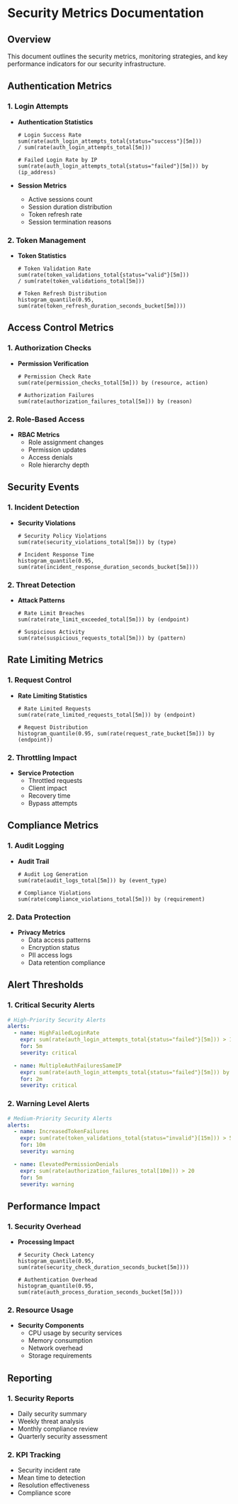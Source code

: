# Security Metrics Documentation

## Overview
This document outlines the security metrics, monitoring strategies, and key performance indicators for our security infrastructure.

## Authentication Metrics

### 1. Login Attempts
- **Authentication Statistics**
  ```prometheus
  # Login Success Rate
  sum(rate(auth_login_attempts_total{status="success"}[5m]))
  / sum(rate(auth_login_attempts_total[5m]))
  
  # Failed Login Rate by IP
  sum(rate(auth_login_attempts_total{status="failed"}[5m])) by (ip_address)
  ```

- **Session Metrics**
  - Active sessions count
  - Session duration distribution
  - Token refresh rate
  - Session termination reasons

### 2. Token Management
- **Token Statistics**
  ```prometheus
  # Token Validation Rate
  sum(rate(token_validations_total{status="valid"}[5m]))
  / sum(rate(token_validations_total[5m]))
  
  # Token Refresh Distribution
  histogram_quantile(0.95, sum(rate(token_refresh_duration_seconds_bucket[5m])))
  ```

## Access Control Metrics

### 1. Authorization Checks
- **Permission Verification**
  ```prometheus
  # Permission Check Rate
  sum(rate(permission_checks_total[5m])) by (resource, action)
  
  # Authorization Failures
  sum(rate(authorization_failures_total[5m])) by (reason)
  ```

### 2. Role-Based Access
- **RBAC Metrics**
  - Role assignment changes
  - Permission updates
  - Access denials
  - Role hierarchy depth

## Security Events

### 1. Incident Detection
- **Security Violations**
  ```prometheus
  # Security Policy Violations
  sum(rate(security_violations_total[5m])) by (type)
  
  # Incident Response Time
  histogram_quantile(0.95, sum(rate(incident_response_duration_seconds_bucket[5m])))
  ```

### 2. Threat Detection
- **Attack Patterns**
  ```prometheus
  # Rate Limit Breaches
  sum(rate(rate_limit_exceeded_total[5m])) by (endpoint)
  
  # Suspicious Activity
  sum(rate(suspicious_requests_total[5m])) by (pattern)
  ```

## Rate Limiting Metrics

### 1. Request Control
- **Rate Limiting Statistics**
  ```prometheus
  # Rate Limited Requests
  sum(rate(rate_limited_requests_total[5m])) by (endpoint)
  
  # Request Distribution
  histogram_quantile(0.95, sum(rate(request_rate_bucket[5m])) by (endpoint))
  ```

### 2. Throttling Impact
- **Service Protection**
  - Throttled requests
  - Client impact
  - Recovery time
  - Bypass attempts

## Compliance Metrics

### 1. Audit Logging
- **Audit Trail**
  ```prometheus
  # Audit Log Generation
  sum(rate(audit_logs_total[5m])) by (event_type)
  
  # Compliance Violations
  sum(rate(compliance_violations_total[5m])) by (requirement)
  ```

### 2. Data Protection
- **Privacy Metrics**
  - Data access patterns
  - Encryption status
  - PII access logs
  - Data retention compliance

## Alert Thresholds

### 1. Critical Security Alerts
```yaml
# High-Priority Security Alerts
alerts:
  - name: HighFailedLoginRate
    expr: sum(rate(auth_login_attempts_total{status="failed"}[5m])) > 10
    for: 5m
    severity: critical

  - name: MultipleAuthFailuresSameIP
    expr: sum(rate(auth_login_attempts_total{status="failed"}[5m])) by (ip_address) > 5
    for: 2m
    severity: critical
```

### 2. Warning Level Alerts
```yaml
# Medium-Priority Security Alerts
alerts:
  - name: IncreasedTokenFailures
    expr: sum(rate(token_validations_total{status="invalid"}[15m])) > 5
    for: 10m
    severity: warning

  - name: ElevatedPermissionDenials
    expr: sum(rate(authorization_failures_total[10m])) > 20
    for: 5m
    severity: warning
```

## Performance Impact

### 1. Security Overhead
- **Processing Impact**
  ```prometheus
  # Security Check Latency
  histogram_quantile(0.95, sum(rate(security_check_duration_seconds_bucket[5m])))
  
  # Authentication Overhead
  histogram_quantile(0.95, sum(rate(auth_process_duration_seconds_bucket[5m])))
  ```

### 2. Resource Usage
- **Security Components**
  - CPU usage by security services
  - Memory consumption
  - Network overhead
  - Storage requirements

## Reporting

### 1. Security Reports
- Daily security summary
- Weekly threat analysis
- Monthly compliance review
- Quarterly security assessment

### 2. KPI Tracking
- Security incident rate
- Mean time to detection
- Resolution effectiveness
- Compliance score
